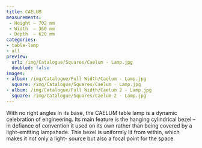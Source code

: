 ```yaml
---
title: CAELUM
measurements:
 - Height — 702 mm
 - Width  — 360 mm
 - Depth  — 620 mm
categories:
- table-lamp
- all
preview:
  url: /img/Catalogue/Squares/Caelum - Lamp.jpg
  doubled: false
images:
- album: /img/Catalogue/Full Width/Caelum - Lamp.jpg
  square: /img/Catalogue/Squares/Caelum - Lamp.jpg
- album: /img/Catalogue/Full Width/Caelum 2 - Lamp.jpg
  square: /img/Catalogue/Squares/Caelum 2 - Lamp.jpg
---
```


With no right angles in its base, the CAELUM table lamp is a dynamic celebration of engineering. Its main feature is the hanging cylindrical bezel – in defiance of convention it used on its own rather than being covered by a light-emitting lampshade. This bezel is uniformly lit from within, which makes it not only a light- source but also a focal point for the space.
